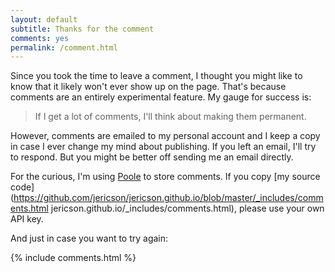 ```yaml
---
layout: default
subtitle: Thanks for the comment
comments: yes
permalink: /comment.html
---
```


Since you took the time to leave a comment, I thought you might like
to know that it likely won't ever show up on the page. That's because
comments are an entirely experimental feature. My gauge for success is:

> If I get a lot of comments, I'll think about making them permanent.

However, comments are emailed to my personal account and I keep a copy
in case I ever change my mind about publishing. If you left an email,
I'll try to respond. But you might be better off sending me an email
directly.

For the curious, I'm using
[Poole](http://hawksworx.com/blog/adding-a-static-comments-system-to-my-jekyll-build/)
to store comments. If you copy
[my source code](https://github.com/jericson/jericson.github.io/blob/master/_includes/comments.html jericson.github.io/_includes/comments.html),
please use your own API key.

And just in case you want to try again:

{% include comments.html %}
